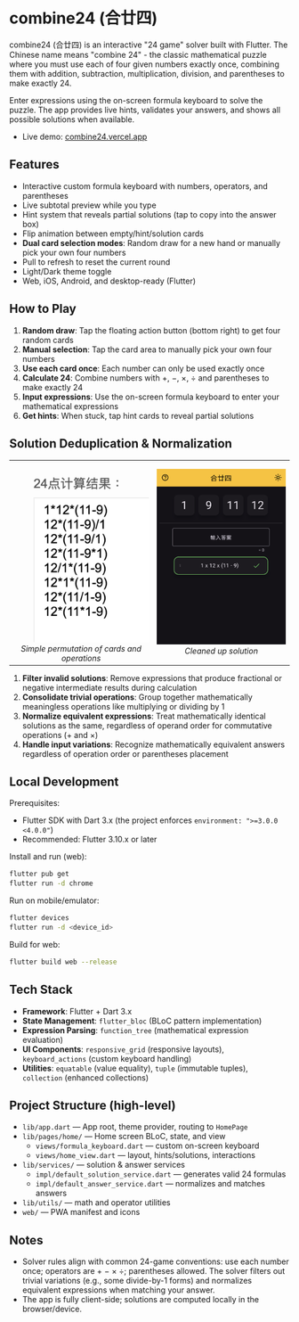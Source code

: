 # combine24 (合廿四)

combine24 (合廿四) is an interactive "24 game" solver built with Flutter. The Chinese name means "combine 24" - the classic mathematical puzzle where you must use each of four given numbers exactly once, combining them with addition, subtraction, multiplication, division, and parentheses to make exactly 24.

Enter expressions using the on-screen formula keyboard to solve the puzzle. The app provides live hints, validates your answers, and shows all possible solutions when available.

- Live demo: [combine24.vercel.app](https://combine24.vercel.app/)

## Features

- Interactive custom formula keyboard with numbers, operators, and parentheses
- Live subtotal preview while you type
- Hint system that reveals partial solutions (tap to copy into the answer box)
- Flip animation between empty/hint/solution cards
- **Dual card selection modes**: Random draw for a new hand or manually pick your own four numbers
- Pull to refresh to reset the current round
- Light/Dark theme toggle
- Web, iOS, Android, and desktop-ready (Flutter)

## How to Play

1. **Random draw**: Tap the floating action button (bottom right) to get four random cards
2. **Manual selection**: Tap the card area to manually pick your own four numbers
3. **Use each card once**: Each number can only be used exactly once
4. **Calculate 24**: Combine numbers with +, −, ×, ÷ and parentheses to make exactly 24
5. **Input expressions**: Use the on-screen formula keyboard to enter your mathematical expressions
6. **Get hints**: When stuck, tap hint cards to reveal partial solutions

## Solution Deduplication & Normalization

<table>
  <tr>
    <td align="center">
      <img src="assets/duplicated_solutions.png" alt="simple permutation of cards and operations" width="400"/>
      <br>
      <em>Simple permutation of cards and operations</em>
    </td>
    <td align="center">
      <img src="assets/clean_solution.png" alt="cleaned up solution" width="400"/>
      <br>
      <em>Cleaned up solution</em>
    </td>
  </tr>
</table>

1. **Filter invalid solutions**: Remove expressions that produce fractional or negative intermediate results during calculation
2. **Consolidate trivial operations**: Group together mathematically meaningless operations like multiplying or dividing by 1
3. **Normalize equivalent expressions**: Treat mathematically identical solutions as the same, regardless of operand order for commutative operations (+ and ×)
4. **Handle input variations**: Recognize mathematically equivalent answers regardless of operation order or parentheses placement

## Local Development

Prerequisites:

- Flutter SDK with Dart 3.x (the project enforces `environment: ">=3.0.0 <4.0.0"`)
- Recommended: Flutter 3.10.x or later

Install and run (web):

```bash
flutter pub get
flutter run -d chrome
```

Run on mobile/emulator:

```bash
flutter devices
flutter run -d <device_id>
```

Build for web:

```bash
flutter build web --release
```

## Tech Stack

- **Framework**: Flutter + Dart 3.x
- **State Management**: `flutter_bloc` (BLoC pattern implementation)
- **Expression Parsing**: `function_tree` (mathematical expression evaluation)
- **UI Components**: `responsive_grid` (responsive layouts), `keyboard_actions` (custom keyboard handling)
- **Utilities**: `equatable` (value equality), `tuple` (immutable tuples), `collection` (enhanced collections)

## Project Structure (high-level)

- `lib/app.dart` — App root, theme provider, routing to `HomePage`
- `lib/pages/home/` — Home screen BLoC, state, and view
  - `views/formula_keyboard.dart` — custom on-screen keyboard
  - `views/home_view.dart` — layout, hints/solutions, interactions
- `lib/services/` — solution & answer services
  - `impl/default_solution_service.dart` — generates valid 24 formulas
  - `impl/default_answer_service.dart` — normalizes and matches answers
- `lib/utils/` — math and operator utilities
- `web/` — PWA manifest and icons

## Notes

- Solver rules align with common 24-game conventions: use each number once; operators are + − × ÷; parentheses allowed. The solver filters out trivial variations (e.g., some divide-by-1 forms) and normalizes equivalent expressions when matching your answer.
- The app is fully client-side; solutions are computed locally in the browser/device.
